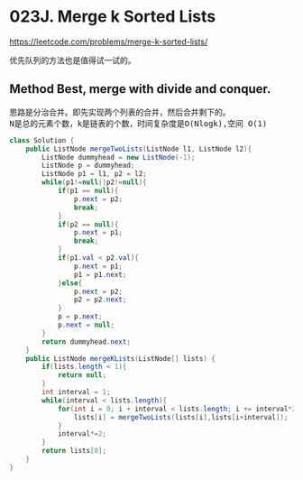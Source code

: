 # 023J. Merge k Sorted Lists
https://leetcode.com/problems/merge-k-sorted-lists/

优先队列的方法也是值得试一试的。
## Method Best, merge with divide and conquer.
<pre>
思路是分治合并。即先实现两个列表的合并，然后合并剩下的。
N是总的元素个数，k是链表的个数，时间复杂度是O(Nlogk),空间 O(1)
</pre>
```java
class Solution {
    public ListNode mergeTwoLists(ListNode l1, ListNode l2){
        ListNode dummyhead = new ListNode(-1);
        ListNode p = dummyhead;
        ListNode p1 = l1, p2 = l2;
        while(p1!=null||p2!=null){
            if(p1 == null){
                p.next = p2;
                break;
            }
            if(p2 == null){
                p.next = p1;
                break;
            }
            if(p1.val < p2.val){
                p.next = p1;
                p1 = p1.next;
            }else{
                p.next = p2;
                p2 = p2.next;
            }
            p = p.next;
            p.next = null;
        }
        return dummyhead.next;
    }
    public ListNode mergeKLists(ListNode[] lists) {
        if(lists.length < 1){
            return null;
        }
        int interval = 1;
        while(interval < lists.length){
            for(int i = 0; i + interval < lists.length; i += interval*2){
                lists[i] = mergeTwoLists(lists[i],lists[i+interval]);
            }
            interval*=2;
        }
        return lists[0];
    }
}
```
